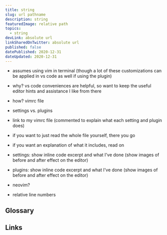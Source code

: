 ```yaml
---
title: string
slug: url pathname
description: string
featuredImage: relative path
topics:
  - string
devLink: absolute url
linkSharedOnTwitter: absolute url
published: false
datePublished: 2020-12-31
dateUpdated: 2020-12-31
---
```


<!--

Tips:

- Write for one person (not everyone): https://twitter.com/b0rk/status/1262415197345636353
- Put main ideas in headings: https://twitter.com/b0rk/status/1262756496162476033

"If someone at work asks you a question about testing a react component, then maybe you can share your answer in a public gist on GitHub and send it to your co-worker as well as twitter. Just an idea there. I do this ALL. THE. TIME." -- https://kentcdodds.com/blog/intentional-career-building

-->

- assumes using vim in terminal (though a lot of these customizations can be applied in vs code as well if using the plugin)
- why? vs code conveniences are helpful, so want to keep the useful editor hints and assistance I like from there
- how? vimrc file
- settings vs. plugins
- link to my vimrc file (commented to explain what each setting and plugin does)
- if you want to just read the whole file yourself, there you go
- if you want an explanation of what it includes, read on
- settings: show inline code excerpt and what I've done (show images of before and after effect on the editor)
- plugins: show inline code excerpt and what I've done (show images of before and after effect on the editor)
- neovim?

- relative line numbers

## Glossary

## Links
